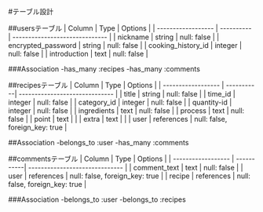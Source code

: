 #テーブル設計

##usersテーブル
| Column             | Type       | Options                        |
| ------------------ | ---------- | ------------------------------ |
| nickname           | string     | null: false                    |
| encrypted_password | string     | null: false                    |
| cooking_history_id | integer    | null: false                    |
| introduction       | text     | null: false                    |

###Association
-has_many :recipes
-has_many :comments

##recipesテーブル
| Column             | Type       | Options                        |
| ------------------ | -----------| ------------------------------ |
| title              | string     | null: false                    |
| time_id            | integer    | null: false                    |
| category_id        | integer    | null: false                    |
| quantity-id        | integer    | null: false                    |
| ingredients        | text       | null: false                    |
| process            | text       | null: false                    |
| point              | text       |                                |
| extra              | text       |                                |
| user               | references | null: false, foreign_key: true |

##Association
-belongs_to :user
-has_many :comments

##commentsテーブル
| Column             | Type       | Options                        |
| ------------------ | -----------| ------------------------------ |
| comment_text       | text       | null: false                    |
| user               | references | null: false, foreign_key: true |
| recipe             | references | null: false, foreign_key: true |

###Association
-belongs_to :user
-belongs_to :recipes



